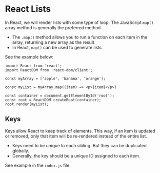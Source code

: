 # React Lists

In React, we will render lists with some type of loop. The JavaScript `map()` array method is generally the preferred method.
- The `.map()` method allows you to run a function on each item in the array, returning a new array as the result.
- In React, `map()` can be used to generate lists.

See the example below: 
```
import React from 'react';
import ReactDOM from 'react-dom/client';

const myArray = ['apple', 'banana', 'orange'];

const myList = myArray.map((item) => <p>{item}</p>)

const container = document.getElementById('root');
const root = ReactDOM.createRoot(container);
root.render(myList);
```

## Keys

Keys allow React to keep track of elements. This way, if an item is updated or removed, only that item will be re-rendered instead of the entire list.

- Keys need to be unique to each sibling. But they can be duplicated globally.
- Generally, the key should be a unique ID assigned to each item.

See example in the `index.js` file.